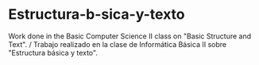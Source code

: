 # Estructura-b-sica-y-texto
Work done in the Basic Computer Science II class on "Basic Structure and Text". / Trabajo realizado en la clase de Informática Básica II sobre "Estructura básica y texto".
